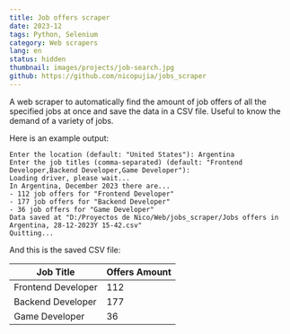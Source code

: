```yaml
---
title: Job offers scraper
date: 2023-12
tags: Python, Selenium
category: Web scrapers
lang: en
status: hidden
thumbnail: images/projects/job-search.jpg
github: https://github.com/nicopujia/jobs_scraper
---
```


A web scraper to automatically find the amount of job offers of all the specified jobs at once and save the data in a CSV file. Useful to know the demand of a variety of jobs.

Here is an example output:

```text
Enter the location (default: "United States"): Argentina
Enter the job titles (comma-separated) (default: "Frontend Developer,Backend Developer,Game Developer"):
Loading driver, please wait...
In Argentina, December 2023 there are...
- 112 job offers for "Frontend Developer"
- 177 job offers for "Backend Developer"
- 36 job offers for "Game Developer"
Data saved at "D:/Proyectos de Nico/Web/jobs_scraper/Jobs offers in Argentina, 28-12-2023Y 15-42.csv"
Quitting...
```

And this is the saved CSV file:

| Job Title          | Offers Amount |
| ------------------ | ------------- |
| Frontend Developer | 112           |
| Backend Developer  | 177           |
| Game Developer     | 36            |

